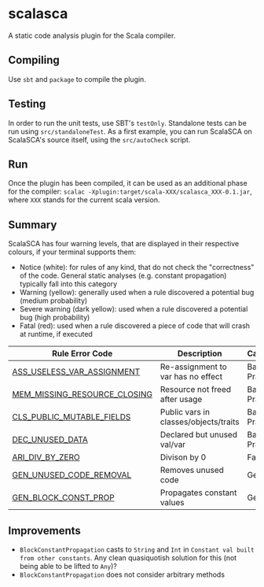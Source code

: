 scalasca
========

A static code analysis plugin for the Scala compiler.

Compiling
--------------

Use `sbt` and `package` to compile the plugin.

Testing
-----------

In order to run the unit tests, use SBT's `testOnly`. Standalone tests can be run using `src/standaloneTest`. As a first example, you can run ScalaSCA on ScalaSCA's source itself, using the `src/autoCheck` script.

Run
------

 Once the plugin has been compiled, it can be used as an additional phase for the compiler: `scalac -Xplugin:target/scala-XXX/scalasca_XXX-0.1.jar`, where `XXX` stands for the current scala version.

Summary
-------------------------

ScalaSCA has four warning levels, that are displayed in their respective colours, if your terminal supports them:
- Notice (white): for rules of any kind, that do not check the "correctness" of the code. General static analyses (e.g. constant propagation) typically fall into this category
- Warning (yellow): generally used when a rule discovered a potential bug (medium probability)
- Severe warning (dark yellow): used when a rule discovered a potential bug (high probability)
- Fatal (red): used when a rule discovered a piece of code that will crash at runtime, if executed

| Rule Error Code | Description | Category |
| ---------- | ----------- | -------- |
| [ASS_USELESS_VAR_ASSIGNMENT](doc/ASS_USELESS_VAR_ASSIGNMENT.md) | Re-assignment to var has no effect | Bad Practice |
| [MEM_MISSING_RESOURCE_CLOSING](doc/MEM_MISSING_RESOURCE_CLOSING.md) | Resource not freed after usage | Bad Practice |
| [CLS_PUBLIC_MUTABLE_FIELDS](doc/CLS_PUBLIC_MUTABLE_FIELDS.md) | Public vars in classes/objects/traits | Bad Practice |
| [DEC_UNUSED_DATA](doc/DEC_UNUSED_DATA.md) | Declared but unused val/var | Bad Practice |
| [ARI_DIV_BY_ZERO](doc/ARI_DIV_BY_ZERO.md) | Divison by 0 | Fatal |
| [GEN_UNUSED_CODE_REMOVAL](doc/GEN_UNUSED_CODE_REMOVAL.md) | Removes unused code | General |
| [GEN_BLOCK_CONST_PROP](doc/GEN_BLOCK_CONST_PROP.md) | Propagates constant values | General |


Improvements
---------------

- `BlockConstantPropagation` casts to `String` and `Int` in `Constant val built from other constants`. Any clean quasiquotish solution for this (not being able to be lifted to `Any`)?
- `BlockConstantPropagation` does not consider arbitrary methods